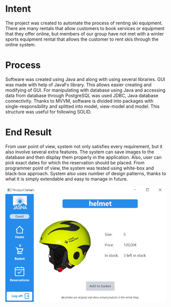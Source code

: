 # Intent
The project was created to automate the process of renting ski equipment. There are many rentals that allow customers to book services or equipment that they offer online, but members of our group have not met with a winter sports equipment rental that allows the customer to rent skis through the online system. 

# Process
Software was created using Java and along with using several libraries. GUI was made with help of JavaFx library.  This allows easier creating and modifying of GUI. For manipulating with database using Java and accessing data from database through PostgreSQL was used JDBC, Java database connectivity. 
Thanks to MVVM, software is divided into packages with single-responsibility and splitted into model, view-model and model. This structure was useful for following SOLID.


# End Result
From user point of view, system not only satisfies every requirement, but it also involve several extra features. The system can save images to the database and then display them properly in the application. Also, user can pick exact dates for which the reservation should be placed. From programmer point of view, the system was tested using white-box and black-box approach. System also uses number of design patterns, thanks to what it is simply extendable and easy to manage in future. 

<img 
     src="SEP2.png">
